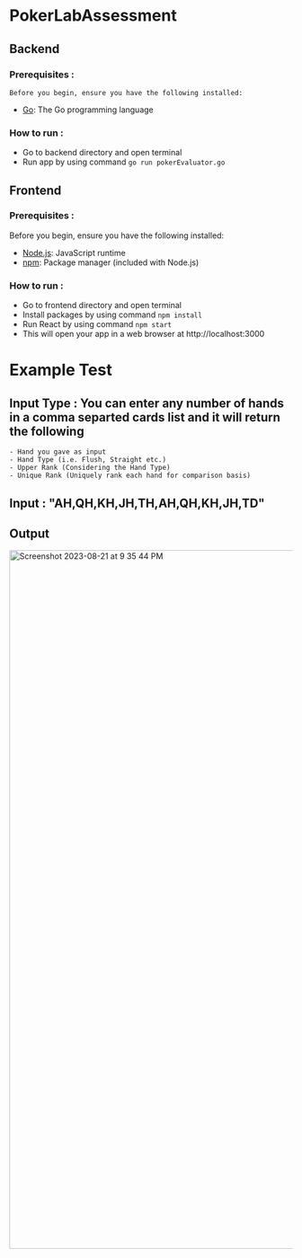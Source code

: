 # PokerLabAssessment

## Backend

### Prerequisites :
    Before you begin, ensure you have the following installed:
   - [Go](https://golang.org/dl/): The Go programming language
### How to run :
  - Go to backend directory and open terminal
  - Run app by using command ``` go run pokerEvaluator.go ```

## Frontend

### Prerequisites :
  Before you begin, ensure you have the following installed:

  - [Node.js](https://nodejs.org/): JavaScript runtime
  -  [npm](https://www.npmjs.com/): Package manager (included with Node.js)

### How to run : 
  - Go to frontend directory and open terminal
  - Install packages by using command ``` npm install ```
  - Run React by using command ``` npm start ```
  - This will open your app in a web browser at http://localhost:3000


# Example Test 
## Input Type : You can enter any number of hands in a comma separted cards list and it will return the following
    - Hand you gave as input
    - Hand Type (i.e. Flush, Straight etc.)
    - Upper Rank (Considering the Hand Type)
    - Unique Rank (Uniquely rank each hand for comparison basis)

## Input : "AH,QH,KH,JH,TH,AH,QH,KH,JH,TD"


## Output


<img width="1244" alt="Screenshot 2023-08-21 at 9 35 44 PM" src="https://github.com/Chintan-maniDev/PokerLabAssessment/assets/142808040/a70ac006-fee8-4cd3-81a1-2129e686c70d">

